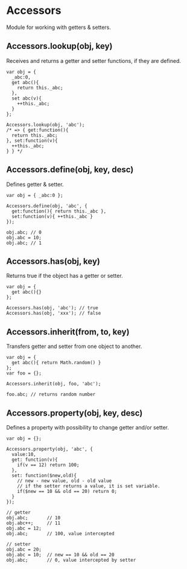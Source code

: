 # Accessors
Module for working with getters & setters.

## Accessors.lookup(obj, key)
Receives and returns a getter and setter functions, if they are defined.

    var obj = {
      _abc:0,
      get abc(){
        return this._abc;
      },
      set abc(v){
        ++this._abc;
      }
    };
    
    Accessors.lookup(obj, 'abc');
    /* => { get:function(){
      return this._abc;
    }, set:function(v){
      ++this._abc;
    } } */

## Accessors.define(obj, key, desc)
Defines getter & setter.

    var obj = { _abc:0 };
    
    Accessors.define(obj, 'abc', {
      get:function(){ return this._abc },
      set:function(v){ ++this._abc }
    });
    
    obj.abc; // 0
    obj.abc = 10;
    obj.abc; // 1

## Accessors.has(obj, key)
Returns true if the object has a getter or setter.

    var obj = {
      get abc(){}
    };

    Accessors.has(obj, 'abc'); // true
    Accessors.has(obj, 'xxx'); // false

## Accessors.inherit(from, to, key)
Transfers getter and setter from one object to another.

    var obj = {
      get abc(){ return Math.random() }
    };
    var foo = {};
    
    Accessors.inherit(obj, foo, 'abc');
    
    foo.abc; // returns random number

## Accessors.property(obj, key, desc)
Defines a property with possibility to change getter and/or setter.

    var obj = {};
    
    Accessors.property(obj, 'abc', {
      value:10,
      get: function(v){
        if(v == 12) return 100;
      },
      set: function($new,old){
        // new - new value, old - old value
        // if the setter returns a value, it is set variable.
        if($new == 10 && old == 20) return 0;
      }
    });
    
    // getter
    obj.abc;       // 10
    obj.abc++;     // 11
    obj.abc = 12;
    obj.abc;       // 100, value intercepted
    
    // setter
    obj.abc = 20;
    obj.abc = 10;  // new == 10 && old == 20
    obj.abc;       // 0, value intercepted by setter
